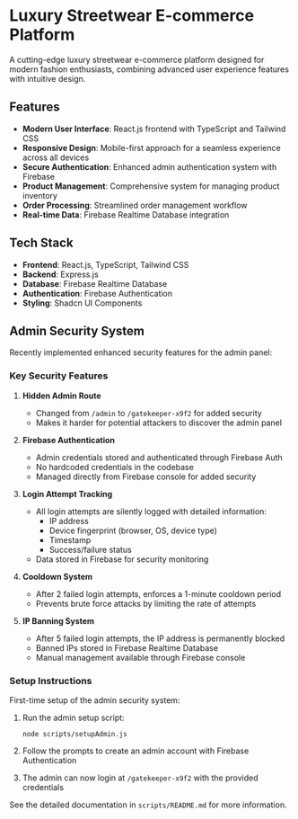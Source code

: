 # Luxury Streetwear E-commerce Platform

A cutting-edge luxury streetwear e-commerce platform designed for modern fashion enthusiasts, combining advanced user experience features with intuitive design.

## Features

- **Modern User Interface**: React.js frontend with TypeScript and Tailwind CSS
- **Responsive Design**: Mobile-first approach for a seamless experience across all devices
- **Secure Authentication**: Enhanced admin authentication system with Firebase
- **Product Management**: Comprehensive system for managing product inventory
- **Order Processing**: Streamlined order management workflow
- **Real-time Data**: Firebase Realtime Database integration

## Tech Stack

- **Frontend**: React.js, TypeScript, Tailwind CSS
- **Backend**: Express.js
- **Database**: Firebase Realtime Database
- **Authentication**: Firebase Authentication
- **Styling**: Shadcn UI Components

## Admin Security System

Recently implemented enhanced security features for the admin panel:

### Key Security Features

1. **Hidden Admin Route**
   - Changed from `/admin` to `/gatekeeper-x9f2` for added security
   - Makes it harder for potential attackers to discover the admin panel

2. **Firebase Authentication**
   - Admin credentials stored and authenticated through Firebase Auth
   - No hardcoded credentials in the codebase
   - Managed directly from Firebase console for added security

3. **Login Attempt Tracking**
   - All login attempts are silently logged with detailed information:
     - IP address
     - Device fingerprint (browser, OS, device type)
     - Timestamp
     - Success/failure status
   - Data stored in Firebase for security monitoring

4. **Cooldown System**
   - After 2 failed login attempts, enforces a 1-minute cooldown period
   - Prevents brute force attacks by limiting the rate of attempts

5. **IP Banning System**
   - After 5 failed login attempts, the IP address is permanently blocked
   - Banned IPs stored in Firebase Realtime Database
   - Manual management available through Firebase console

### Setup Instructions

First-time setup of the admin security system:

1. Run the admin setup script:
   ```
   node scripts/setupAdmin.js
   ```

2. Follow the prompts to create an admin account with Firebase Authentication

3. The admin can now login at `/gatekeeper-x9f2` with the provided credentials

See the detailed documentation in `scripts/README.md` for more information.